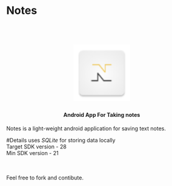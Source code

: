 # Notes

<h1 align="center">
	<br>
	<img src="https://github.com/nishant-nimbare/Notes/blob/master/Notes/app/src/main/res/mipmap-hdpi/ic_launcher.png" alt="Notes" width="150">
</h1>
<h4 align="center">Android App For Taking notes</h4>
Notes is a light-weight android application for saving text notes.

#Details 
uses *SQLite* for storing data locally<br>
Target SDK version - 28<br>
Min SDK version - 21<br>
 
<br>
<br> 
Feel free to fork and contibute.	

